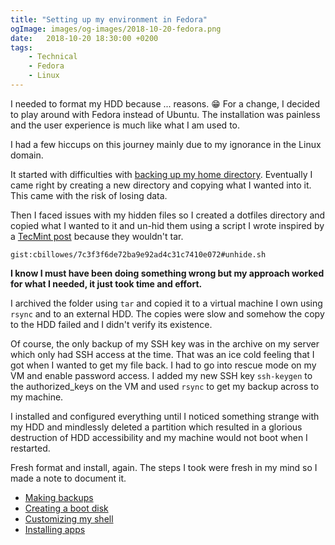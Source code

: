 ```yaml
---
title: "Setting up my environment in Fedora"
ogImage: images/og-images/2018-10-20-fedora.png
date:   2018-10-20 18:30:00 +0200
tags:
    - Technical
    - Fedora
    - Linux
---
```


I needed to format my HDD because ... reasons. :grin: For a change, I decided to play around with Fedora
instead of Ubuntu. The installation was painless and the user experience is much like what I am used to.

I had a few hiccups on this journey mainly due to my ignorance in the Linux domain.

It started with difficulties with [backing up my home directory](https://www.ihaveapc.com/2015/01/backup-home-directory-in-linux-using-tar/).
Eventually I came right by creating a new directory and copying what I wanted into it.
This came with the risk of losing data.

Then I faced issues with my hidden files so I created a dotfiles directory and copied what I wanted to it
and un-hid them using a script I wrote inspired by a [TecMint post](https://www.tecmint.com/rename-all-files-and-directory-names-to-lowercase-in-linux/) because they wouldn't tar.

`gist:cbillowes/7c3f3f6de72ba9e92ad4c31c7410e072#unhide.sh`

**I know I must have been doing something wrong but my approach worked for what I needed, it just took time and effort.**

I archived the folder using `tar` and copied it to a virtual machine I own using `rsync` and to an external HDD.
The copies were slow and somehow the copy to the HDD failed and I didn't verify its existence.

Of course, the only backup of my SSH key was in the archive on my server which only had SSH access at the time.
That was an ice cold feeling that I got when I wanted to get my file back.
I had to go into rescue mode on my VM and enable password access. I added my new SSH key `ssh-keygen` to the
authorized_keys on the VM and used `rsync` to get my backup across to my machine.

I installed and configured everything until I noticed something strange with my HDD and mindlessly deleted a partition
which resulted in a glorious destruction of HDD accessibility and my machine would not boot when I restarted.

Fresh format and install, again. The steps I took were fresh in my mind so I made a note to document it.

* [Making backups](/blog/setting-up-my-environment-in-fedora-creating-backups)
* [Creating a boot disk](/blog/setting-up-my-environment-in-fedora-creating-a-boot-disk)
* [Customizing my shell](/blog/setting-up-my-environment-in-fedora-customizing-my-shell)
* [Installing apps](/blog/setting-up-my-environment-in-fedora-installing-apps)